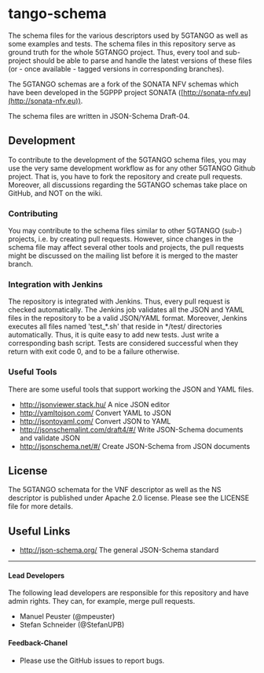 # tango-schema

The schema files for the various descriptors used by 5GTANGO as well as some examples and tests. The schema files in this repository serve as ground truth for the whole 5GTANGO project. Thus, every tool and sub-project should be able to parse and handle the latest versions of these files (or - once available - tagged versions in corresponding branches).

The 5GTANGO schemas are a fork of the SONATA NFV schemas which have been developed in the 5GPPP project SONATA ([http://sonata-nfv.eu](http://sonata-nfv.eu)).

The schema files are written in JSON-Schema Draft-04.

## Development

To contribute to the development of the 5GTANGO schema files, you may use the very same development workflow as for any other 5GTANGO Github project. That is, you have to fork the repository and create pull requests. Moreover, all discussions regarding the 5GTANGO schemas take place on GitHub, and NOT on the wiki.

### Contributing

You may contribute to the schema files similar to other 5GTANGO (sub-) projects, i.e. by creating pull requests. However, since changes in the schema file may affect several other tools and projects, the pull requests might be discussed on the mailing list before it is merged to the master branch.

### Integration with Jenkins

The repository is integrated with Jenkins. Thus, every pull request is checked automatically. The Jenkins job validates all the JSON and YAML files in the repository to be a valid JSON/YAML format. Moreover, Jenkins executes all files named 'test_*.sh' that reside in */test/ directories automatically. Thus, it is quite easy to add new tests. Just write a corresponding bash script. Tests are considered successful when they return with exit code 0, and to be a failure otherwise.

### Useful Tools

There are some useful tools that support working the JSON and YAML files.

- http://jsonviewer.stack.hu/ A nice JSON editor
- http://yamltojson.com/ Convert YAML to JSON
- http://jsontoyaml.com/ Convert JSON to YAML
- http://jsonschemalint.com/draft4/#/ Write JSON-Schema documents and validate JSON
- http://jsonschema.net/#/ Create JSON-Schema from JSON documents

## License

The 5GTANGO schemata for the VNF descriptor as well as the NS descriptor is published under Apache 2.0 license. Please see the LICENSE file for more details.

## Useful Links

- http://json-schema.org/ The general JSON-Schema standard

---
#### Lead Developers

The following lead developers are responsible for this repository and have admin rights. They can, for example, merge pull requests.

- Manuel Peuster (@mpeuster)
- Stefan Schneider (@StefanUPB)

#### Feedback-Chanel

* Please use the GitHub issues to report bugs.
